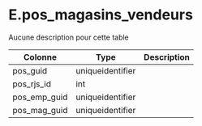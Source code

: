 # E.pos_magasins_vendeurs

Aucune description pour cette table

Colonne|Type|Description
---|---|---
pos_guid|uniqueidentifier|
pos_rjs_id|int|
pos_emp_guid|uniqueidentifier|
pos_mag_guid|uniqueidentifier|
